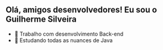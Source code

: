 ## Olá, amigos desenvolvedores! Eu sou o Guilherme Silveira

- 🔭 Trabalho com desenvolvimento Back-end
- 🌱 Estudando todas as nuances de Java
